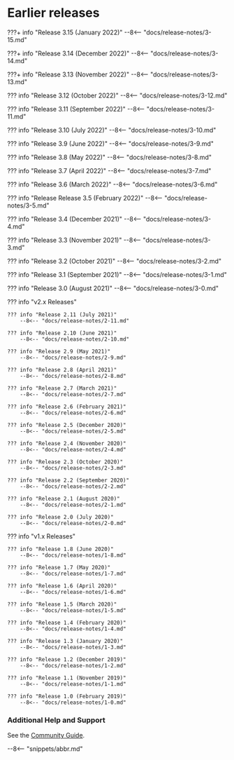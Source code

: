 <!-- SPDX-License-Identifier: CC-BY-4.0 -->
<!-- Copyright Contributors to the Egeria project. -->


# Earlier releases

???+ info "Release 3.15 (January 2022)"
--8<-- "docs/release-notes/3-15.md"

???+ info "Release 3.14 (December 2022)"
--8<-- "docs/release-notes/3-14.md"

???+ info "Release 3.13 (November 2022)"
    --8<-- "docs/release-notes/3-13.md"

??? info "Release 3.12 (October 2022)"
    --8<-- "docs/release-notes/3-12.md"

??? info "Release 3.11 (September 2022)"
    --8<-- "docs/release-notes/3-11.md"

??? info "Release 3.10 (July 2022)"
    --8<-- "docs/release-notes/3-10.md"

??? info "Release 3.9 (June 2022)"
    --8<-- "docs/release-notes/3-9.md"

??? info "Release 3.8 (May 2022)"
    --8<-- "docs/release-notes/3-8.md"

??? info "Release 3.7 (April 2022)"
    --8<-- "docs/release-notes/3-7.md"

??? info "Release 3.6 (March 2022)"
    --8<-- "docs/release-notes/3-6.md"

??? info "Release Release 3.5 (February 2022)"
    --8<-- "docs/release-notes/3-5.md"

??? info "Release 3.4 (December 2021)"
    --8<-- "docs/release-notes/3-4.md"

??? info "Release 3.3 (November 2021)"
    --8<-- "docs/release-notes/3-3.md"

??? info "Release 3.2 (October 2021)"
    --8<-- "docs/release-notes/3-2.md"

??? info "Release 3.1 (September 2021)"
    --8<-- "docs/release-notes/3-1.md"

??? info "Release 3.0 (August 2021)"
    --8<-- "docs/release-notes/3-0.md"

??? info "v2.x Releases"

    ??? info "Release 2.11 (July 2021)"
        --8<-- "docs/release-notes/2-11.md"

    ??? info "Release 2.10 (June 2021)"
        --8<-- "docs/release-notes/2-10.md"

    ??? info "Release 2.9 (May 2021)"
        --8<-- "docs/release-notes/2-9.md"

    ??? info "Release 2.8 (April 2021)"
        --8<-- "docs/release-notes/2-8.md"

    ??? info "Release 2.7 (March 2021)"
        --8<-- "docs/release-notes/2-7.md"

    ??? info "Release 2.6 (February 2021)"
        --8<-- "docs/release-notes/2-6.md"

    ??? info "Release 2.5 (December 2020)"
        --8<-- "docs/release-notes/2-5.md"

    ??? info "Release 2.4 (November 2020)"
        --8<-- "docs/release-notes/2-4.md"

    ??? info "Release 2.3 (October 2020)"
        --8<-- "docs/release-notes/2-3.md"

    ??? info "Release 2.2 (September 2020)"
        --8<-- "docs/release-notes/2-2.md"
 
    ??? info "Release 2.1 (August 2020)"
        --8<-- "docs/release-notes/2-1.md"

    ??? info "Release 2.0 (July 2020)"
        --8<-- "docs/release-notes/2-0.md"

??? info "v1.x Releases"

    ??? info "Release 1.8 (June 2020)"
        --8<-- "docs/release-notes/1-8.md"

    ??? info "Release 1.7 (May 2020)"
        --8<-- "docs/release-notes/1-7.md"

    ??? info "Release 1.6 (April 2020)"
        --8<-- "docs/release-notes/1-6.md"

    ??? info "Release 1.5 (March 2020)"
        --8<-- "docs/release-notes/1-5.md"

    ??? info "Release 1.4 (February 2020)"
        --8<-- "docs/release-notes/1-4.md"

    ??? info "Release 1.3 (January 2020)"
        --8<-- "docs/release-notes/1-3.md"

    ??? info "Release 1.2 (December 2019)"
        --8<-- "docs/release-notes/1-2.md"

    ??? info "Release 1.1 (November 2019)"
        --8<-- "docs/release-notes/1-1.md"

    ??? info "Release 1.0 (February 2019)"
        --8<-- "docs/release-notes/1-0.md"

### Additional Help and Support

See the [Community Guide](/guides/community).

--8<-- "snippets/abbr.md"
